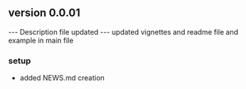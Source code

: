 ## version 0.0.01

--- Description file updated
--- updated vignettes and readme file and example in main file


### setup

- added NEWS.md creation

